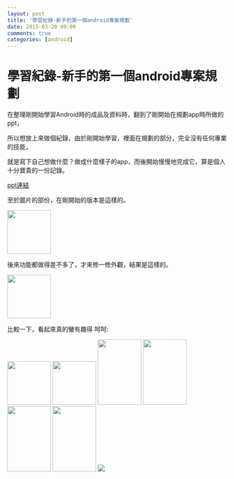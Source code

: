 ```yaml
---
layout: post
title: '學習紀錄-新手的第一個android專案規劃'
date: 2015-03-20 09:09
comments: true
categories: [android]
---
```

# 學習紀錄-新手的第一個android專案規劃

在整理剛開始學習Android時的成品及資料時，翻到了剛開始在規劃app時所做的ppt，

所以想放上來做個紀錄，由於剛開始學習，裡面在規劃的部分，完全沒有任何專業的技能，

就是寫下自己想做什麼？做成什麼樣子的app，而後開始慢慢地完成它，算是個人十分寶貴的一份記錄。

[ppt連結](https://docs.google.com/file/d/0B4G4rpxB8MHZYndWaXdnTWVMMlE/preview)

至於圖片的部份，在剛開始的版本是這樣的。

<img src="https://lh6.googleusercontent.com/-ltqsvdxJIQY/VQvl5hyZQ2I/AAAAAAAADZs/Rgwtecr0abk/s360-no/page_game_boy1.png" width="100" height="100">

後來功能都做得差不多了，才來修一修外觀，結果是這樣的。

<img src="https://lh3.googleusercontent.com/-qsIbIG1Qrgs/VQvmIdajKGI/AAAAAAAADaE/2HKsSBNp7c4/s180-no/boy1.png" width="100" height="100">

比較一下，看起來真的蠻有趣得 呵呵:

<img src="https://lh6.googleusercontent.com/-rSlXonYJvCk/VQvmB6Z2vGI/AAAAAAAADZ8/XGNkpdNKP_Y/s360-no/page_game_girl1.png" width="100" height="100">

<img src="https://lh3.googleusercontent.com/W1ZGUf635AZLLPdn6aVss0DhJDnsZ9woYf-zwwxM3Kw=s180-no" width="100" height="100">

<img src="https://lh6.googleusercontent.com/-YHTy3yuPxmk/VQvl4rHy1ZI/AAAAAAAADZc/QcXEFsiyxKY/w675-h1125-no/result_pass.png" width="100" height="150">

<img src="https://lh4.googleusercontent.com/-l8-IAparQWk/VQvmOptsKqI/AAAAAAAADaU/sfbobqymH4Q/w675-h1125-no/result_pass.png" width="100" height="150">

<img src="https://lh4.googleusercontent.com/-yL45AnhjxfE/VQvl7ObVBpI/AAAAAAAADZo/v8dOwyv_2L4/s540-no/ostacle_4.png" width="100" height="150">

<img src="https://lh6.googleusercontent.com/-6SjuSb_rfC8/VQvmTRacwdI/AAAAAAAADak/MXF2w0ppwaY/s540-no/ostacle_4.png" width="100" height="150">

<img src="https://lh3.googleusercontent.com/-N0eH5-1De7A/VQvlzWh6VOI/AAAAAAAADZU/2AejeT5OFkM/w1536-h750-no/main.png">
